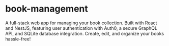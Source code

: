 # book-management
A full-stack web app for managing your book collection. Built with React and NestJS, featuring user authentication with Auth0, a secure GraphQL API, and SQLite database integration. Create, edit, and organize your books hassle-free!
